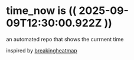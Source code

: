 # time_now is (( 2025-09-09T12:30:00.922Z ))

an automated repo that shows the currnent time

inspired by [breakingheatmap](https://github.com/breakingheatmap/breakingheatmap)